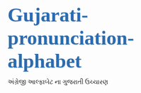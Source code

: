 # Gujarati-pronunciation-alphabet
અંગ્રેજી આલ્ફાબેટ ના ગુજરાતી ઉચ્ચારણ
<!DOCTYPE html>
<html lang="gu">
<head>
    <meta charset="UTF-8">
    <meta name="viewport" content="width=device-width, initial-scale=1.0">
    <title>ઇંગ્લીશ આલ્ફાબેટ ના ગુજરાતી ઉચ્ચારણ</title>
    <link href="https://fonts.googleapis.com/css2?family=Baloo+2:wght@400;500;600;700&display=swap" rel="stylesheet">
    <style>
        * {
            margin: 0;
            padding: 0;
            box-sizing: border-box;
            font-family: 'Baloo 2', cursive;
        }
        
        body {
            background: linear-gradient(135deg, #f5f7fa 0%, #e4e8f0 100%);
            min-height: 100vh;
            padding: 20px;
            display: flex;
            flex-direction: column;
            align-items: center;
            justify-content: center;
            color: #2d3748;
        }
        
        .container {
            max-width: 1200px;
            width: 100%;
            background: rgba(255, 255, 255, 0.95);
            border-radius: 24px;
            padding: 35px;
            box-shadow: 0 20px 35px rgba(0, 0, 0, 0.1);
            border: 1px solid #e2e8f0;
        }
        
        .header {
            text-align: center;
            margin-bottom: 35px;
            position: relative;
        }
        
        .header::after {
            content: '';
            display: block;
            width: 100px;
            height: 4px;
            background: linear-gradient(90deg, #4299e1, #48bb78);
            margin: 15px auto;
            border-radius: 2px;
        }
        
        h1 {
            color: #2b6cb0;
            margin-bottom: 12px;
            font-size: 2.8rem;
            font-weight: 700;
            text-shadow: 1px 1px 2px rgba(0, 0, 0, 0.1);
        }
        
        .subtitle {
            color: #4a5568;
            font-size: 1.3rem;
            max-width: 700px;
            margin: 0 auto;
            line-height: 1.5;
        }
        
        .alphabet-grid {
            display: grid;
            grid-template-columns: repeat(auto-fill, minmax(140px, 1fr));
            gap: 20px;
            margin-bottom: 40px;
        }
        
        .letter-card {
            height: 160px;
            border-radius: 20px;
            display: flex;
            flex-direction: column;
            align-items: center;
            justify-content: center;
            cursor: pointer;
            transition: all 0.3s ease;
            box-shadow: 0 8px 20px rgba(0, 0, 0, 0.08);
            position: relative;
            overflow: hidden;
            border: 2px solid transparent;
        }
        
        .letter-card:hover {
            transform: translateY(-8px) scale(1.03);
            box-shadow: 0 15px 25px rgba(0, 0, 0, 0.15);
        }
        
        .letter-card:active {
            transform: translateY(2px);
        }
        
        .letter {
            font-size: 42px;
            font-weight: 800;
            margin-bottom: 10px;
            z-index: 2;
            color: #2d3748;
        }
        
        .gujarati {
            font-size: 18px;
            margin-bottom: 8px;
            z-index: 2;
            text-align: center;
            color: #4a5568;
            font-weight: 500;
        }
        
        .example {
            font-size: 16px;
            font-style: italic;
            z-index: 2;
            text-align: center;
            color: #48bb78;
            font-weight: 500;
        }
        
        .pattern {
            position: absolute;
            top: 0;
            left: 0;
            width: 100%;
            height: 100%;
            opacity: 0.05;
            background-size: 40px 40px;
            background-image: 
                linear-gradient(45deg, #4299e1 25%, transparent 25%, transparent 75%, #4299e1 75%, #4299e1),
                linear-gradient(45deg, #4299e1 25%, transparent 25%, transparent 75%, #4299e1 75%, #4299e1);
        }
        
        .instructions {
            text-align: center;
            background: linear-gradient(135deg, #ebf4ff 0%, #c3dafe 100%);
            color: #2b6cb0;
            padding: 20px;
            border-radius: 18px;
            margin-top: 30px;
            font-size: 1.2rem;
            border: 1px solid #90cdf4;
            font-weight: 500;
            box-shadow: 0 5px 15px rgba(66, 153, 225, 0.15);
        }
        
        .footer {
            text-align: center;
            margin-top: 30px;
            color: #4a5568;
            font-size: 1.1rem;
            font-weight: 500;
        }
        
        @media (max-width: 768px) {
            .alphabet-grid {
                grid-template-columns: repeat(auto-fill, minmax(120px, 1fr));
                gap: 16px;
            }
            
            .letter-card {
                height: 145px;
            }
            
            h1 {
                font-size: 2.2rem;
            }
            
            .container {
                padding: 25px 20px;
            }
            
            .subtitle {
                font-size: 1.1rem;
            }
        }
        
        @media (max-width: 480px) {
            .alphabet-grid {
                grid-template-columns: repeat(auto-fill, minmax(100px, 1fr));
                gap: 14px;
            }
            
            .letter-card {
                height: 130px;
            }
            
            h1 {
                font-size: 1.9rem;
            }
            
            .subtitle {
                font-size: 1rem;
            }
        }
        
        /* Animation for cards */
        @keyframes fadeIn {
            from { opacity: 0; transform: translateY(20px); }
            to { opacity: 1; transform: translateY(0); }
        }
        
        .letter-card {
            animation: fadeIn 0.5s ease-out;
            animation-fill-mode: both;
        }
        
        /* Sequential animation for cards */
        .letter-card:nth-child(1) { animation-delay: 0.05s; }
        .letter-card:nth-child(2) { animation-delay: 0.1s; }
        .letter-card:nth-child(3) { animation-delay: 0.15s; }
        .letter-card:nth-child(4) { animation-delay: 0.2s; }
        .letter-card:nth-child(5) { animation-delay: 0.25s; }
        .letter-card:nth-child(6) { animation-delay: 0.3s; }
        .letter-card:nth-child(7) { animation-delay: 0.35s; }
        .letter-card:nth-child(8) { animation-delay: 0.4s; }
        .letter-card:nth-child(9) { animation-delay: 0.45s; }
        .letter-card:nth-child(10) { animation-delay: 0.5s; }
        .letter-card:nth-child(11) { animation-delay: 0.55s; }
        .letter-card:nth-child(12) { animation-delay: 0.6s; }
        .letter-card:nth-child(13) { animation-delay: 0.65s; }
        .letter-card:nth-child(14) { animation-delay: 0.7s; }
        .letter-card:nth-child(15) { animation-delay: 0.75s; }
        .letter-card:nth-child(16) { animation-delay: 0.8s; }
        .letter-card:nth-child(17) { animation-delay: 0.85s; }
        .letter-card:nth-child(18) { animation-delay: 0.9s; }
        .letter-card:nth-child(19) { animation-delay: 0.95s; }
        .letter-card:nth-child(20) { animation-delay: 1s; }
        .letter-card:nth-child(21) { animation-delay: 1.05s; }
        .letter-card:nth-child(22) { animation-delay: 1.1s; }
        .letter-card:nth-child(23) { animation-delay: 1.15s; }
        .letter-card:nth-child(24) { animation-delay: 1.2s; }
        .letter-card:nth-child(25) { animation-delay: 1.25s; }
        .letter-card:nth-child(26) { animation-delay: 1.3s; }
    </style>
</head>
<body>
    <div class="container">
        <div class="header">
            <h1>રંગીન અક્ષરમાળા</h1>
            <div class="subtitle">આલ્ફાબેટ પર ટચ કરી તેનો ગુજરાતી ઉચ્ચારણ જાણો</div>
        </div>
        
        <div class="alphabet-grid" id="alphabetGrid">
            <!-- Alphabet cards will be generated by JavaScript -->
        </div>
        
        <div class="instructions">
            Makwana Sanjaybhai, Shri Pipardi-2 Primary School
        </div>
    </div>
    
    <div class="footer">
        આનંદ સાથે અક્ષરો શીખો! | Enjoy learning letters!
    </div>

    <script>
        // Alphabet data with Gujarati pronunciations and examples
        const alphabetData = [
            { letter: "A", gujarati: "એ, અ, આ, ઓ", example: "Apple", color: "#ffcdd2" },
            { letter: "B", gujarati: "બ", example: "Ball", color: "#f8bbd0" },
            { letter: "C", gujarati: "ક", example: "Cat", color: "#e1bee7" },
            { letter: "D", gujarati: "ડ", example: "Dog", color: "#d1c4e9" },
            { letter: "E", gujarati: "એ", example: "Elephant", color: "#c5cae9" },
            { letter: "F", gujarati: "ફ", example: "Fish", color: "#bbdefb" },
            { letter: "G", gujarati: "ગ", example: "Goat", color: "#b3e5fc" },
            { letter: "H", gujarati: "હ", example: "Hat", color: "#b2ebf2" },
            { letter: "I", gujarati: "ઇ, આઈ", example: "Ice", color: "#b2dfdb" },
            { letter: "J", gujarati: "જ", example: "Jug", color: "#c8e6c9" },
            { letter: "K", gujarati: "ક", example: "Kite", color: "#dcedc8" },
            { letter: "L", gujarati: "લ", example: "Lion", color: "#f0f4c3" },
            { letter: "M", gujarati: "મ", example: "Monkey", color: "#fff9c4" },
            { letter: "N", gujarati: "ન", example: "Nest", color: "#ffecb3" },
            { letter: "O", gujarati: "ઓ", example: "Orange", color: "#ffe0b2" },
            { letter: "P", gujarati: "પ", example: "Parrot", color: "#ffccbc" },
            { letter: "Q", gujarati: "ક્યુ", example: "Queen", color: "#ffcdd2" },
            { letter: "R", gujarati: "ર", example: "Rat", color: "#f8bbd0" },
            { letter: "S", gujarati: "સ", example: "Sun", color: "#e1bee7" },
            { letter: "T", gujarati: "ટ", example: "Tree", color: "#d1c4e9" },
            { letter: "U", gujarati: "યુ, અ", example: "Umbrella", color: "#c5cae9" },
            { letter: "V", gujarati: "વ", example: "Van", color: "#bbdefb" },
            { letter: "W", gujarati: "વ", example: "Watch", color: "#b3e5fc" },
            { letter: "X", gujarati: "ક્ષ", example: "Box", color: "#b2ebf2" },
            { letter: "Y", gujarati: "ય", example: "Yak", color: "#b2dfdb" },
            { letter: "Z", gujarati: "ઝ", example: "Zoo", color: "#c8e6c9" }
        ];

        // Generate alphabet cards
        const grid = document.getElementById('alphabetGrid');
        
        alphabetData.forEach((item, index) => {
            const card = document.createElement('div');
            card.className = 'letter-card';
            card.style.background = `linear-gradient(135deg, ${item.color} 0%, ${lightenColor(item.color, 30)} 100%)`;
            card.innerHTML = `
                <div class="pattern"></div>
                <div class="letter">${item.letter}</div>
                <div class="gujarati">${item.gujarati}</div>
                <div class="example">${item.example}</div>
            `;
            
            card.addEventListener('click', () => {
                playAudio(item.letter, item.gujarati, item.example);
                // Add click animation
                card.style.transform = 'scale(0.95)';
                setTimeout(() => {
                    card.style.transform = '';
                }, 100);
            });
            
            grid.appendChild(card);
        });

        // Function to lighten a color
        function lightenColor(color, percent) {
            const num = parseInt(color.replace('#', ''), 16);
            const amt = Math.round(2.55 * percent);
            const R = (num >> 16) + amt;
            const G = (num >> 8 & 0x00FF) + amt;
            const B = (num & 0x0000FF) + amt;
            return '#' + (
                0x1000000 +
                (R < 255 ? (R < 0 ? 0 : R) : 255) * 0x10000 +
                (G < 255 ? (G < 0 ? 0 : G) : 255) * 0x100 +
                (B < 255 ? (B < 0 ? 0 : B) : 255)
            ).toString(16).slice(1);
        }

        // Function to play audio using SpeechSynthesis API
        function playAudio(letter, gujarati, example) {
            // Stop any ongoing speech
            window.speechSynthesis.cancel();
            
            // Create utterances
            const letterSpeech = new SpeechSynthesisUtterance(letter);
            letterSpeech.lang = 'en-US';
            letterSpeech.rate = 0.8;
            
            const gujSpeech = new SpeechSynthesisUtterance(gujarati);
            gujSpeech.lang = 'gu-IN';
            gujSpeech.rate = 0.8;
            
            const exSpeech = new SpeechSynthesisUtterance(example);
            exSpeech.lang = 'en-US';
            exSpeech.rate = 0.8;
            
            // Play in sequence
            letterSpeech.onend = function() {
                setTimeout(() => {
                    window.speechSynthesis.speak(gujSpeech);
                }, 300);
            };
            
            gujSpeech.onend = function() {
                setTimeout(() => {
                    window.speechSynthesis.speak(exSpeech);
                }, 300);
            };
            
            // Start with the letter
            window.speechSynthesis.speak(letterSpeech);
        }
    </script>
</body>
</html>
